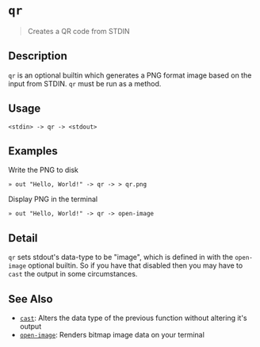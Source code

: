 # `qr`

> Creates a QR code from STDIN

## Description

`qr` is an optional builtin which generates a PNG format image based on the
input from STDIN. `qr` must be run as a method.

## Usage

```
<stdin> -> qr -> <stdout>
```

## Examples

Write the PNG to disk

```
» out "Hello, World!" -> qr -> > qr.png
```

Display PNG in the terminal

```
» out "Hello, World!" -> qr -> open-image
```

## Detail

`qr` sets stdout's data-type to be "image", which is defined in with the
`open-image` optional builtin. So if you have that disabled then you may
have to `cast` the output in some circumstances.

## See Also

* [`cast`](../commands/cast.md):
  Alters the data type of the previous function without altering it's output
* [`open-image`](../commands/open-image.md):
  Renders bitmap image data on your terminal
